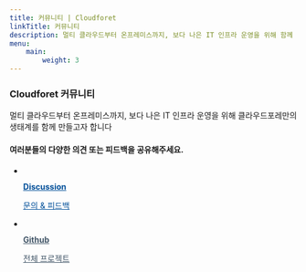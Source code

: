 ```yaml
---
title: 커뮤니티 | Cloudforet
linkTitle: 커뮤니티
description: 멀티 클라우드부터 온프레미스까지, 보다 나은 IT 인프라 운영을 위해 함께 멀티 클라우드 생태계를 구축합니다.
menu:
    main:
        weight: 3
---
```

<div class="inner">
    <section class="about-community">
        <h3>Cloudforet 커뮤니티</h3>
        <p>멀티 클라우드부터 온프레미스까지,</span> 보다 나은 IT 인프라 운영을 위해 클라우드포레만의 생태계를 함께 만들고자 합니다</p>
    </section>
    <section class="community-channels">
        <h4>여러분들의 다양한 의견 또는 피드백을 공유해주세요.</h4>
        <ul class="channels-list">
            <li class="channel-item">
                <a href="https://github.com/cloudforet-io/community/discussions" style="color:#004F99;" target="_blank" class="channel-link">
                    <figure class="channel-icon"><img src="/images/community/img_forum.png" alt=""></figure>
                    <strong class="channel-name">Discussion</strong>
                    <p class="channel-description">문의 & 피드백</p>
                </a>
            </li>
            <li class="channel-item">
                <a href="https://github.com/cloudforet-io" style="color:#415567;" target="_blank" class="channel-link">
                    <figure class="channel-icon"><img src="/images/community/img_github.png" alt=""></figure>
                    <strong class="channel-name">Github</strong>
                    <p class="channel-description">전체 프로젝트</p>
                </a>
            </li>
        </ul>
    </section>
</div>


